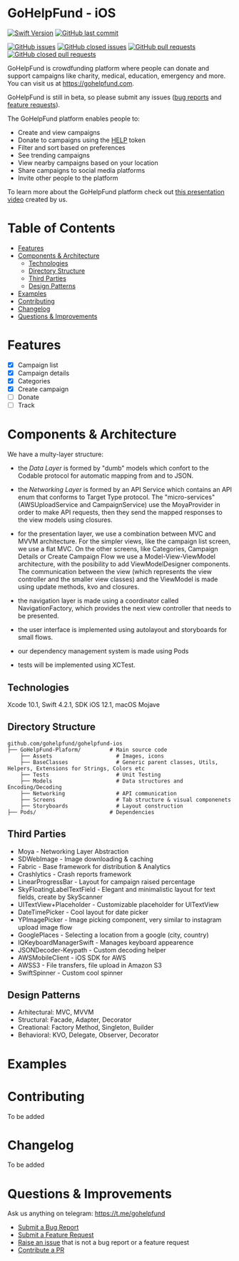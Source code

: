 # GoHelpFund - iOS

[![Swift Version][swift-image]][swift-url]
[![GitHub last commit](https://img.shields.io/github/last-commit/gohelpfund/gohelpfund-api.svg?style=for-the-badge)][github-last-commit]

[![GitHub issues](https://img.shields.io/github/issues/gohelpfund/gohelpfund-api.svg?style=flat-square&longCache=true)][github-issues]
[![GitHub closed issues](https://img.shields.io/github/issues-closed/gohelpfund/gohelpfund-api.svg?style=flat-square&longCache=true)][github-issues-closed]
[![GitHub pull requests](https://img.shields.io/github/issues-pr/gohelpfund/gohelpfund-api.svg?style=flat-square&longCache=true)][github-pulls]
[![GitHub closed pull requests](https://img.shields.io/github/issues-pr-closed/gohelpfund/gohelpfund-api.svg?style=flat-square&longCache=true)][github-pulls-closed]

GoHelpFund is crowdfunding platform where people can donate and support campaigns like charity, medical, education, emergency and more. You can visit us at https://gohelpfund.com.

GoHelpFund is still in beta, so please submit any issues ([bug reports][github-bug-report] and [feature requests][github-feature-request]).

The GoHelpFund platform enables people to:

- Create and view campaigns
- Donate to campaigns using the [HELP][helptoken] token
- Filter and sort based on preferences
- See trending campaigns
- View nearby campaigns based on your location
- Share campaigns to social media platforms
- Invite other people to the platform

To learn more about the GoHelpFund platform check out [this presentation video][explainer video] created by us.

# Table of Contents

   * [Features](#features)
   * [Components &amp; Architecture](#components--architecture)
      * [Technologies](#technologies)
      * [Directory Structure](#directory-structure)
      * [Third Parties](#third-parties)
      * [Design Patterns](#design-patterns)
   * [Examples](#examples)
   * [Contributing](#contributing)
   * [Changelog](#changelog)
   * [Questions &amp; Improvements](#questions--improvements)

# Features

- [x] Campaign list
- [x] Campaign details
- [x] Categories
- [x] Create campaign
- [ ]  Donate
- [ ]  Track 

# Components & Architecture

We have a multy-layer structure: 
- the *Data Layer* is formed by "dumb" models which confort to the Codable protocol for automatic mapping from and to JSON. 

- the *Networking Layer* is formed by an API Service which contains an API enum that conforms to Target Type protocol. The "micro-services" (AWSUploadService and CampaignService) use the MoyaProvider in order to make API requests, then they send the mapped responses to the view models using closures.

- for the presentation layer, we use a combination between MVC and MVVM architecture. For the simpler views, like the campaign list screen, we use a flat MVC. On the other screens, like Categories, Campaign Details or Create Campaign Flow we use a Model-View-ViewModel architecture, with the posibility to add ViewModelDesigner components. The communication between the view (which represents the view controller and the smaller view classes) and the ViewModel is made using update methods, kvo and closures.

- the navigation layer is made using a coordinator called NavigationFactory, which provides the next view controller that needs to be presented.

- the user interface is implemented using autolayout and storyboards for small flows.

- our dependency management system is made using Pods

- tests will be implemented using XCTest.

## Technologies

Xcode 10.1, Swift 4.2.1, SDK iOS 12.1, macOS Mojave

## Directory Structure

    github.com/gohelpfund/gohelpfund-ios
    ├── GoHelpFund-Plaform/         # Main source code
        ├── Assets                    # Images, icons
        ├── BaseClasses               # Generic parent classes, Utils, Helpers, Extensions for Strings, Colors etc
        ├── Tests                     # Unit Testing
        ├── Models                    # Data structures and Encoding/Decoding
        ├── Networking                # API communication
        ├── Screens                   # Tab structure & visual componenets
        ├── Storyboards               # Layout construction
    ├── Pods/                       # Dependencies
  
  
## Third Parties

- Moya - Networking Layer Abstraction
- SDWebImage - Image downloading & caching
- Fabric - Base framework for distribution & Analytics
- Crashlytics - Crash reports framework
- LinearProgressBar - Layout for campaign raised percentage
- SkyFloatingLabelTextField - Elegant and minimalistic layout for text fields, create by SkyScanner
- UITextView+Placeholder - Customizable placeholder for UITextView
- DateTimePicker - Cool layout for date picker
- YPImagePicker - Image picking component, very similar to instagram upload image flow
- GooglePlaces - Selecting a location from a google (city, country)
- IQKeyboardManagerSwift - Manages keyboard appearence
- JSONDecoder-Keypath - Custom decoding helper
- AWSMobileClient - iOS SDK for AWS
- AWSS3 - File transfers, file upload in Amazon S3
- SwiftSpinner - Custom cool spinner

## Design Patterns  

- Arhitectural: MVC, MVVM 
- Structural: Facade, Adapter, Decorator
- Creational: Factory Method, Singleton, Builder
- Behavioral: KVO, Delegate, Observer, Decorator

# Examples


# Contributing

To be added

# Changelog

To be added


# Questions & Improvements

Ask us anything on telegram: https://t.me/gohelpfund

- [Submit a Bug Report][github-bug-report]
- [Submit a Feature Request][github-feature-request]
- [Raise an issue][github-new-issue] that is not a bug report or a feature request
- [Contribute a PR][github-pulls]

[swift-image]:https://img.shields.io/badge/swift-4.0-orange.svg
[swift-url]: https://swift.org/

[github-last-commit]: https://github.com/gohelpfund/gohelpfund-api/commit/HEAD
[github-releases]: https://github.com/gohelpfund/gohelpfund-api/releases
[github-issues]: https://github.com/gohelpfund/gohelpfund-api/issues
[github-issues-closed]: https://github.com/gohelpfund/gohelpfund-api/issues?q=is%3Aissue+is%3Aclosed
[github-pulls]: https://github.com/gohelpfund/gohelpfund-api/pulls
[github-pulls-closed]: https://github.com/gohelpfund/gohelpfund-api/pulls?q=is%3Apr+is%3Aclosed
[helptoken]: https://coinmarketcap.com/currencies/gohelpfund/

[explainer video]: https://www.youtube.com/watch?v=mGXZzwEqLLc
[github-bug-report]: https://github.com/gohelpfund/gohelpfund-api/issues/new
[github-feature-request]: https://github.com/gohelpfund/gohelpfund-api/issues/new
[github-new-issue]: https://github.com/gohelpfund/gohelpfund-api/issues/new

